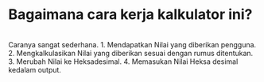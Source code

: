 # Bagaimana cara kerja kalkulator ini?
<br>
Caranya sangat sederhana.
1. Mendapatkan Nilai yang diberikan pengguna.
2. Mengkalkulasikan Nilai yang diberikan sesuai dengan rumus ditentukan.
3. Merubah Nilai ke Heksadesimal.
4. Memasukan Nilai Heksa desimal kedalam output.
